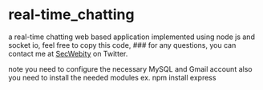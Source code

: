# real-time_chatting
a real-time chatting web based application implemented using node js and socket io, feel free to copy this code, ### for any questions, you can contact me at [SecWebity](https://twitter.com/SecWebity) on Twitter.



note you need to configure the necessary MySQL and Gmail account also you need to install the needed modules ex. npm install express
